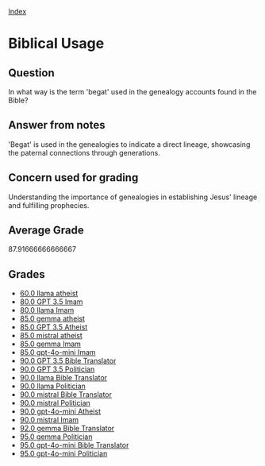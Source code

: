 
[Index](../../index.md)
# Biblical Usage
## Question
In what way is the term 'begat' used in the genealogy accounts found in the Bible?

## Answer from notes
'Begat' is used in the genealogies to indicate a direct lineage, showcasing the paternal connections through generations.

## Concern used for grading
Understanding the importance of genealogies in establishing Jesus' lineage and fulfilling prophecies.

## Average Grade
87.91666666666667

## Grades
 * [60.0 llama atheist](../answers/llama_atheist/Biblical_Usage.md)
 * [80.0 GPT 3.5 Imam](../answers/GPT_3.5_Imam/Biblical_Usage.md)
 * [80.0 llama Imam](../answers/llama_Imam/Biblical_Usage.md)
 * [85.0 gemma atheist](../answers/gemma_atheist/Biblical_Usage.md)
 * [85.0 GPT 3.5 Atheist](../answers/GPT_3.5_Atheist/Biblical_Usage.md)
 * [85.0 mistral atheist](../answers/mistral_atheist/Biblical_Usage.md)
 * [85.0 gemma Imam](../answers/gemma_Imam/Biblical_Usage.md)
 * [85.0 gpt-4o-mini Imam](../answers/gpt-4o-mini_Imam/Biblical_Usage.md)
 * [90.0 GPT 3.5 Bible Translator](../answers/GPT_3.5_Bible_Translator/Biblical_Usage.md)
 * [90.0 GPT 3.5 Politician](../answers/GPT_3.5_Politician/Biblical_Usage.md)
 * [90.0 llama Bible Translator](../answers/llama_Bible_Translator/Biblical_Usage.md)
 * [90.0 llama Politician](../answers/llama_Politician/Biblical_Usage.md)
 * [90.0 mistral Bible Translator](../answers/mistral_Bible_Translator/Biblical_Usage.md)
 * [90.0 mistral Politician](../answers/mistral_Politician/Biblical_Usage.md)
 * [90.0 gpt-4o-mini Atheist](../answers/gpt-4o-mini_Atheist/Biblical_Usage.md)
 * [90.0 mistral Imam](../answers/mistral_Imam/Biblical_Usage.md)
 * [92.0 gemma Bible Translator](../answers/gemma_Bible_Translator/Biblical_Usage.md)
 * [95.0 gemma Politician](../answers/gemma_Politician/Biblical_Usage.md)
 * [95.0 gpt-4o-mini Bible Translator](../answers/gpt-4o-mini_Bible_Translator/Biblical_Usage.md)
 * [95.0 gpt-4o-mini Politician](../answers/gpt-4o-mini_Politician/Biblical_Usage.md)

